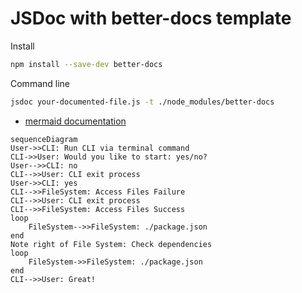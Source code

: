 # JSDoc with better-docs template

Install
````bash
npm install --save-dev better-docs
````

Command line
````bash
jsdoc your-documented-file.js -t ./node_modules/better-docs
````

- [mermaid documentation](https://mermaid-js.github.io/mermaid/getting-started/theming.html)

```mermaid
sequenceDiagram
User->>CLI: Run CLI via terminal command
CLI->>User: Would you like to start: yes/no?
User-->>CLI: no
CLI-->>User: CLI exit process
User->>CLI: yes
CLI-->>FileSystem: Access Files Failure
CLI-->>User: CLI exit process
CLI-->>FileSystem: Access Files Success
loop
    FileSystem-->>FileSystem: ./package.json
end
Note right of File System: Check dependencies
loop
    FileSystem->>FileSystem: ./package.json
end
CLI-->>User: Great!
```
